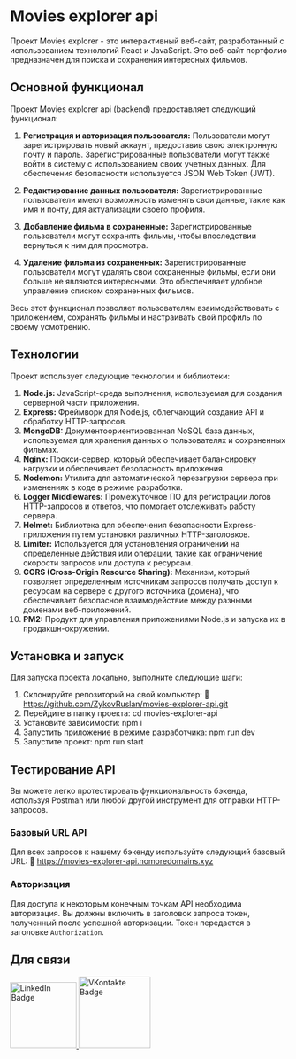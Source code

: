 <h1>Movies explorer api</h1>

Проект Movies explorer - это интерактивный веб-сайт, разработанный с использованием технологий React и JavaScript. Это веб-сайт портфолио предназначен для поиска и сохранения интересных фильмов. 

## Основной функционал

Проект Movies explorer api (backend) предоставляет следующий функционал:

1. **Регистрация и авторизация пользователя:** Пользователи могут зарегистрировать новый аккаунт, предоставив свою электронную почту и пароль. Зарегистрированные пользователи могут также войти в систему с использованием своих учетных данных. Для обеспечения безопасности используется JSON Web Token (JWT).

2. **Редактирование данных пользователя:** Зарегистрированные пользователи имеют возможность изменять свои данные, такие как имя и почту, для актуализации своего профиля.

3. **Добавление фильма в сохраненные:** Зарегистрированные пользователи могут сохранять фильмы, чтобы впоследствии вернуться к ним для просмотра.

4. **Удаление фильма из сохраненных:** Зарегистрированные пользователи могут удалять свои сохраненные фильмы, если они больше не являются интересными. Это обеспечивает удобное управление списком сохраненных фильмов.

Весь этот функционал позволяет пользователям взаимодействовать с приложением, сохранять фильмы и настраивать свой профиль по своему усмотрению.

## Технологии

Проект использует следующие технологии и библиотеки:

1. **Node.js:** JavaScript-среда выполнения, используемая для создания серверной части приложения.
2. **Express:** Фреймворк для Node.js, облегчающий создание API и обработку HTTP-запросов.
3. **MongoDB:** Документоориентированная NoSQL база данных, используемая для хранения данных о пользователях и сохраненных фильмах.
4. **Nginx:** Прокси-сервер, который обеспечивает балансировку нагрузки и обеспечивает безопасность приложения.
5. **Nodemon:** Утилита для автоматической перезагрузки сервера при изменениях в коде в режиме разработки.
6. **Logger Middlewares:** Промежуточное ПО для регистрации логов HTTP-запросов и ответов, что помогает отслеживать работу сервера.
7. **Helmet:** Библиотека для обеспечения безопасности Express-приложения путем установки различных HTTP-заголовков.
8. **Limiter:** Используется для установления ограничений на определенные действия или операции, такие как ограничение скорости запросов или доступа к ресурсам.
9. **CORS (Cross-Origin Resource Sharing):** Механизм, который позволяет определенным источникам запросов получать доступ к ресурсам на сервере с другого источника (домена), что обеспечивает безопасное взаимодействие между разными доменами веб-приложений.
10. **PM2:** Продукт для управления приложениями Node.js и запуска их в продакшн-окружении.

## Установка и запуск

Для запуска проекта локально, выполните следующие шаги:

1. Склонируйте репозиторий на свой компьютер: 🔗 https://github.com/ZykovRuslan/movies-explorer-api.git
2. Перейдите в папку проекта: cd movies-explorer-api
3. Установите зависимости: npm i
4. Запустить приложение в режиме разработчика: npm run dev
5. Запустите проект: npm run start

## Тестирование API

Вы можете легко протестировать функциональность бэкенда, используя Postman или любой другой инструмент для отправки HTTP-запросов.

### Базовый URL API

Для всех запросов к нашему бэкенду используйте следующий базовый URL: 🔗 https://movies-explorer-api.nomoredomains.xyz

### Авторизация

Для доступа к некоторым конечным точкам API необходима авторизация. Вы должны включить в заголовок запроса токен, полученный после успешной авторизации. Токен передается в заголовке `Authorization`.


## Для связи
  <a href="https://linkedin.com/in/ruslan-zykov/">
    <img src="https://img.shields.io/badge/Linkedin-blue?style=for-the-badge&logo=linkedin&logoColor=white" alt="LinkedIn Badge" width="120"/>
  </a>
  <a href="https://vk.com/r_u_sl_i_k">
    <img src="https://img.shields.io/badge/Vkontakte-blue?style=for-the-badge&logo=vk&logoColor=white" alt="VKontakte Badge" width="130"/>
  </a>

